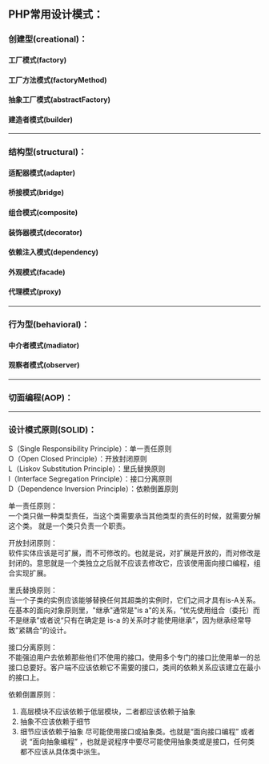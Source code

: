 PHP常用设计模式：
-------

### 创建型(creational)：
#### 工厂模式(factory)
#### 工厂方法模式(factoryMethod)
#### 抽象工厂模式(abstractFactory)
#### 建造者模式(builder)
-------

### 结构型(structural)：
#### 适配器模式(adapter)
#### 桥接模式(bridge)
#### 组合模式(composite)
#### 装饰器模式(decorator)
#### 依赖注入模式(dependency)
#### 外观模式(facade)
#### 代理模式(proxy)
-------

### 行为型(behavioral)：
#### 中介者模式(madiator)
#### 观察者模式(observer)
-------

### 切面编程(AOP)：
-------

### 设计模式原则(SOLID)：
S（Single Responsibility Principle）：单一责任原则  
O（Open Closed Principle）：开放封闭原则  
L（Liskov Substitution Principle）：里氏替换原则  
I（Interface Segregation Principle）：接口分离原则  
D（Dependence Inversion Principle）：依赖倒置原则  

单一责任原则：  
一个类只做一种类型责任，当这个类需要承当其他类型的责任的时候，就需要分解这个类。 就是一个类只负责一个职责。

开放封闭原则：  
软件实体应该是可扩展，而不可修改的。也就是说，对扩展是开放的，而对修改是封闭的。意思就是一个类独立之后就不应该去修改它，应该使用面向接口编程，组合实现扩展。

里氏替换原则：  
当一个子类的实例应该能够替换任何其超类的实例时，它们之间才具有is-A关系。在基本的面向对象原则里，"继承"通常是"is a"的关系，“优先使用组合（委托）而不是继承”或者说“只有在确定是 is-a 的关系时才能使用继承”，因为继承经常导致”紧耦合“的设计。

接口分离原则：  
不能强迫用户去依赖那些他们不使用的接口。使用多个专门的接口比使用单一的总接口总要好。客户端不应该依赖它不需要的接口，类间的依赖关系应该建立在最小的接口上。

依赖倒置原则：
1. 高层模块不应该依赖于低层模块，二者都应该依赖于抽象 
2. 抽象不应该依赖于细节
3. 细节应该依赖于抽象 
尽可能使用接口或抽象类。也就是“面向接口编程” 或者说 “面向抽象编程” ，也就是说程序中要尽可能使用抽象类或是接口，任何类都不应该从具体类中派生。









